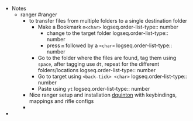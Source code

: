 - Notes
	- ranger #ranger
		- to transfer files from multiple folders to a single destination folder
			- Make a Bookmark `m<char>`
			  logseq.order-list-type:: number
				- change to the target folder
				  logseq.order-list-type:: number
				- press `m` followed by a `<char>`
				  logseq.order-list-type:: number
			- Go to the folder where the files are found, tag them using `space`, after tagging use `dt`, repeat for the different folders/locations
			  logseq.order-list-type:: number
			- Go to target using `<back-tick> <char>`
			  logseq.order-list-type:: number
			- Paste using `yt`
			  logseq.order-list-type:: number
		- Nice ranger setup and installation [dquinton](https://dquinton.github.io/debian-install/config/ranger.html) with keybindings, mappings and rifle configs
		-
-